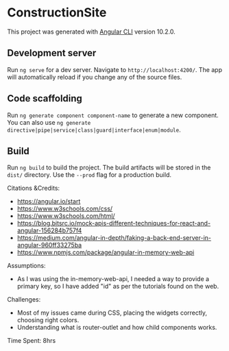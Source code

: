 # ConstructionSite

This project was generated with [Angular CLI](https://github.com/angular/angular-cli) version 10.2.0.

## Development server

Run `ng serve` for a dev server. Navigate to `http://localhost:4200/`. The app will automatically reload if you change any of the source files.

## Code scaffolding

Run `ng generate component component-name` to generate a new component. You can also use `ng generate directive|pipe|service|class|guard|interface|enum|module`.

## Build


Run `ng build` to build the project. The build artifacts will be stored in the `dist/` directory. Use the `--prod` flag for a production build.

Citations &Credits:
- https://angular.io/start
- https://www.w3schools.com/css/
- https://www.w3schools.com/html/
- https://blog.bitsrc.io/mock-apis-different-techniques-for-react-and-angular-156284b757f4
- https://medium.com/angular-in-depth/faking-a-back-end-server-in-angular-960ff33275ba
- https://www.npmjs.com/package/angular-in-memory-web-api

Assumptions: 
- As I was using the in-memory-web-api, I needed a way to provide a primary key, so I have added "id" as per the tutorials found on the web.

Challenges:
- Most of my issues came during CSS, placing the widgets correctly, 
choosing right colors.
- Understanding what is router-outlet and how child components works.

Time Spent: 8hrs


